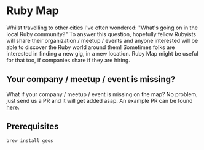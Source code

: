 # Ruby Map

Whilst travelling to other cities I've often wondered: "What's going on in the local Ruby community?"
To answer this question, hopefully fellow Rubyists will share their organization / meetup / events and anyone interested will be able to discover the Ruby world around them!
Sometimes folks are interested in finding a new gig, in a new location. Ruby Map might be useful for that too, if companies share if they are hiring.

## Your company / meetup / event is missing?

What if your company / meetup / event is missing on the map? No problem, just send us a PR and it will get added asap.
An example PR can be found [here](https://github.com/lewispb/rubymap/pull/1).

## Prerequisites

`brew install geos`



